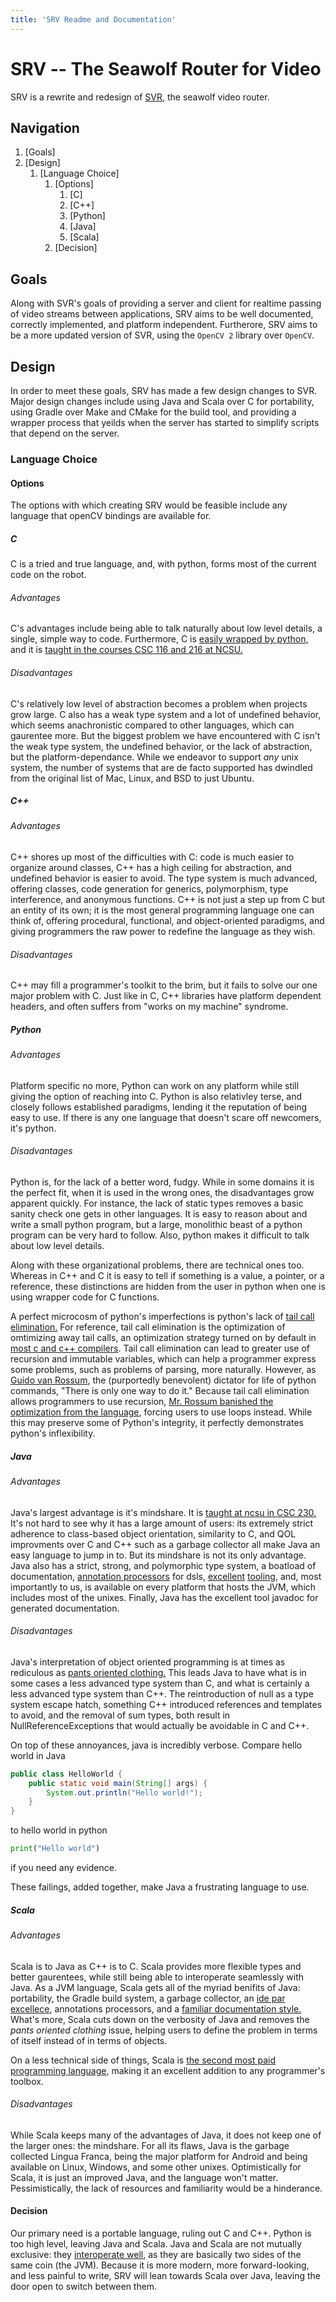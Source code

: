 ```yaml
---
title: 'SRV Readme and Documentation'
---
```


SRV -- The Seawolf Router for Video
===================================
SRV is a rewrite and redesign of [SVR](https://github.com/ncsurobotics/svr),
the seawolf video router.

## Navigation
1. [Goals]
2. [Design]
   1. [Language Choice]
       1. [Options]
           1. [C]
           2. [C++]
           3. [Python]
           4. [Java]
           5. [Scala]
       2. [Decision]

## Goals
Along with SVR's goals of providing a server and client for realtime passing
of video streams between applications, SRV aims to be well documented,
correctly implemented, and platform independent. Furtherore, SRV aims to be
a more updated version of SVR, using the `OpenCV 2` library over `OpenCV`.

## Design
In order to meet these goals, SRV has made a few design changes to SVR.
Major design changes include using Java and Scala over C for portability,
using Gradle over Make and CMake for the build tool, and providing
a wrapper process that yeilds when the server has started to
simplify scripts that depend on the server.

### Language Choice

#### Options
The options with which creating SRV would be feasible include any
language that openCV bindings are available for.

##### C
C is a tried and true language, and, with python,
forms most of the current code on the robot.

###### Advantages
C's advantages include being able to talk naturally about low level details,
a single, simple way to code. Furthermore, C is
[easily wrapped by python,](http://swig.org/) and it is
[taught in the courses CSC 116 and 216 at NCSU.](https://www.acs.ncsu.edu/php/coursecat/directory.php)

###### Disadvantages
C's relatively low level of abstraction becomes a problem when projects grow
large. C also has a weak type system and a lot of undefined behavior,
which seems anachronistic compared to other languages, which can gaurentee more.
But the biggest problem we have encountered with C isn't the weak type system,
the undefined behavior, or the lack of abstraction, but the platform-dependance.
While we endeavor to support *any* unix system, the number
of systems that are de facto supported has dwindled from the original list
of Mac, Linux, and BSD to just Ubuntu.

##### C++

###### Advantages
C++ shores up most of the difficulties with C: code is much easier to organize
around classes, C++ has a high ceiling for abstraction, and undefined behavior
is easier to avoid. The type system is much advanced, offering classes, code
generation for generics, polymorphism, type interference, and anonymous
functions. C++ is not just a step up from C but an entity of its own; it
is the most general programming language one can think of, offering
procedural, functional, and object-oriented paradigms, and giving programmers
the raw power to redefine the language as they wish.

###### Disadvantages
C++ may fill a programmer's toolkit to the brim, but it fails to solve our one
major problem with C. Just like in C, C++ libraries have platform dependent
headers, and often suffers from "works on my machine" syndrome.

##### Python

###### Advantages
Platform specific no more, Python can work on any platform while still giving
the option of reaching into C. Python is also relativley terse, and closely
follows established paradigms, lending it the reputation of being easy to use.
If there is any one language that doesn't scare off newcomers, it's python.

###### Disadvantages
Python is, for the lack of a better word, fudgy.
While in some domains it is the perfect fit, when it is used in the wrong ones,
the disadvantages grow apparent quickly. For instance, the lack of static types
removes a basic sanity check one gets in other languages. It is easy to reason
about and write a small python program, but a large, monolithic beast of a
python program can be very hard to follow. Also, python makes it difficult
to talk about low level details.

Along with these organizational problems, there are technical ones too.
Whereas in C++ and C it is easy to tell if something is a value, a pointer,
or a reference, these distinctions are hidden
from the user in python when one is using wrapper code for C functions.

A perfect microcosm of python's imperfections is python's lack of
[tail call elimination.](https://en.wikipedia.org/wiki/Tail_call)
For reference, tail call elimination is the optimization of omtimizing away
tail calls, an optimization strategy turned on by default in
[most c and c++ compilers](https://stackoverflow.com/questions/34125/which-if-any-c-compilers-do-tail-recursion-optimization).
Tail call elimination can lead to greater use of recursion and immutable
variables, which can help a programmer express some problems, such as
problems of parsing, more naturally. However, as
[Guido van Rossum](https://gvanrossum.github.io/),
the (purportedly benevolent) dictator for life of python commands,
"There is only one way to do it." Because tail call
elimination allows programmers to use recursion,
[Mr. Rossum banished the optimization from the language](http://neopythonic.blogspot.com/2009/04/tail-recursion-elimination.html),
forcing users to use loops instead. While this may preserve
some of Python's integrity, it perfectly demonstrates python's inflexibility.

##### Java

###### Advantages
Java's largest advantage is it's mindshare. It is
[taught at ncsu in CSC 230.](https://www.acs.ncsu.edu/php/coursecat/directory.php)
It's not hard to see why it has a large amount of users:
its extremely strict adherence to class-based object orientation,
similarity to C, and QOL improvments over C and C++ such as a garbage
collector all make Java an easy language to jump in to.
But its mindshare is not its only advantage. Java also has a strict,
strong, and polymorphic type system, a boatload of documentation,
[annotation processors](https://docs.oracle.com/javase/7/docs/api/javax/annotation/processing/Processor.html)
for dsls, [excellent](https://www.jetbrains.com/idea/) [tooling](https://gradle.org/),
and, most importantly to us, is available on every platform that hosts the JVM,
which includes most of the unixes. Finally, Java has the excellent tool javadoc
for generated documentation.

###### Disadvantages
Java's interpretation of object
oriented programming is at times as rediculous as
[pants oriented clothing.](https://steve-yegge.blogspot.com/2006/03/execution-in-kingdom-of-nouns.html)
This leads Java to have what is in some cases a less advanced type
system than C, and what is certainly a less advanced type system than C++.
The reintroduction of null as a type system
escape hatch, something C++ introduced references and templates to
avoid, and the removal of sum types, both result in NullReferenceExceptions
that would actually be avoidable in C and C++.

On top of these annoyances, java is incredibly verbose.
Compare hello world in Java

```java
public class HelloWorld {
    public static void main(String[] args) {
        System.out.println("Hello world!");
    }
}
```

to hello world in python

```python
print("Hello world")
```

if you need any evidence.

These failings, added together, make Java a frustrating language to use.

##### Scala

###### Advantages
Scala is to Java as C++ is to C. Scala provides more flexible
types and better gaurentees, while still being able to interoperate seamlessly
with Java. As a JVM language, Scala gets all of the myriad benifits of Java:
portability, the Gradle build system, a garbage collector, an
[ide par excellece](https://www.jetbrains.com/idea/),
annotations processors, and a
[familiar documentation style.](https://docs.scala-lang.org/style/scaladoc.html)
What's more, Scala cuts down on the verbosity of Java and removes the
*pants oriented clothing* issue, helping users to define the problem
in terms of itself instead of in terms of objects.

On a less technical side of things, Scala is
[the second most paid programming language](https://insights.stackoverflow.com/survey/2017#technology-top-paying-technologies-by-region),
making it an excellent addition to any programmer's toolbox.

###### Disadvantages
While Scala keeps many of the advantages of Java, it does not keep one of the
larger ones: the mindshare. For all its flaws, Java is the garbage collected
Lingua Franca, being the major platform for Android and being available on
Linux, Windows, and some other unixes. Optimistically for Scala,
it is just an improved Java, and the language won't matter.
Pessimistically, the lack of resources and familiarity
would be a hinderance.

#### Decision
Our primary need is a portable language, ruling out C and C++.
Python is too high level, leaving Java and Scala. Java and Scala are not
mutually exclusive: they
[interoperate well](http://www.codecommit.com/blog/java/interop-between-java-and-scala),
as they are basically two sides of the same coin (the JVM).
Because it is more modern, more forward-looking, and less painful to write,
SRV will lean towards Scala over Java, leaving the door open to switch between
them.

